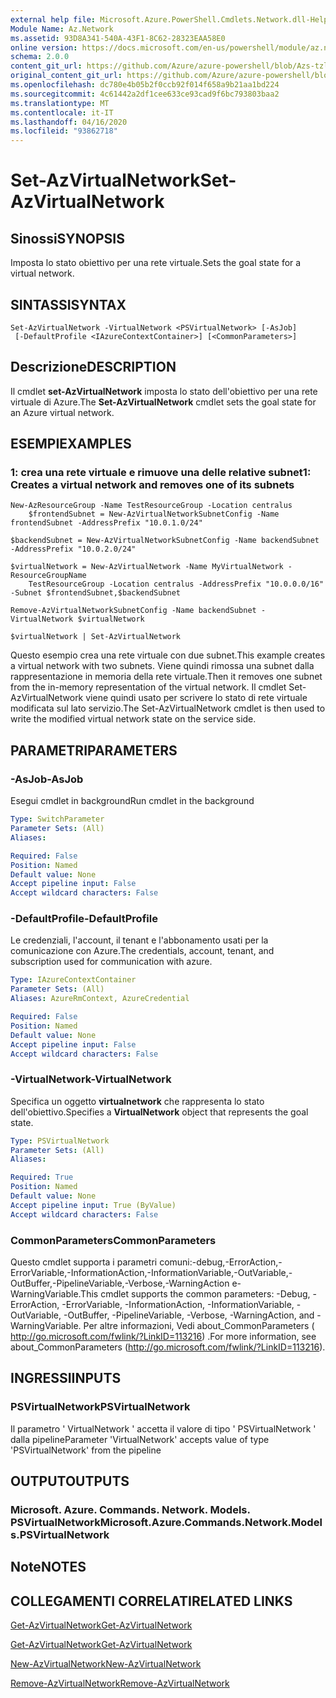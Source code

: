 ```yaml
---
external help file: Microsoft.Azure.PowerShell.Cmdlets.Network.dll-Help.xml
Module Name: Az.Network
ms.assetid: 93D8A341-540A-43F1-8C62-28323EAA58E0
online version: https://docs.microsoft.com/en-us/powershell/module/az.network/set-azvirtualnetwork
schema: 2.0.0
content_git_url: https://github.com/Azure/azure-powershell/blob/Azs-tzl/src/Network/Network/help/Set-AzVirtualNetwork.md
original_content_git_url: https://github.com/Azure/azure-powershell/blob/Azs-tzl/src/Network/Network/help/Set-AzVirtualNetwork.md
ms.openlocfilehash: dc780e4b05b2f0ccb92f014f658a9b21aa1bd224
ms.sourcegitcommit: 4c61442a2df1cee633ce93cad9f6bc793803baa2
ms.translationtype: MT
ms.contentlocale: it-IT
ms.lasthandoff: 04/16/2020
ms.locfileid: "93862718"
---
```

# <span data-ttu-id="7e8ed-101">Set-AzVirtualNetwork</span><span class="sxs-lookup"><span data-stu-id="7e8ed-101">Set-AzVirtualNetwork</span></span>

## <span data-ttu-id="7e8ed-102">Sinossi</span><span class="sxs-lookup"><span data-stu-id="7e8ed-102">SYNOPSIS</span></span>
<span data-ttu-id="7e8ed-103">Imposta lo stato obiettivo per una rete virtuale.</span><span class="sxs-lookup"><span data-stu-id="7e8ed-103">Sets the goal state for a virtual network.</span></span>

## <span data-ttu-id="7e8ed-104">SINTASSI</span><span class="sxs-lookup"><span data-stu-id="7e8ed-104">SYNTAX</span></span>

```
Set-AzVirtualNetwork -VirtualNetwork <PSVirtualNetwork> [-AsJob]
 [-DefaultProfile <IAzureContextContainer>] [<CommonParameters>]
```

## <span data-ttu-id="7e8ed-105">Descrizione</span><span class="sxs-lookup"><span data-stu-id="7e8ed-105">DESCRIPTION</span></span>
<span data-ttu-id="7e8ed-106">Il cmdlet **set-AzVirtualNetwork** imposta lo stato dell'obiettivo per una rete virtuale di Azure.</span><span class="sxs-lookup"><span data-stu-id="7e8ed-106">The **Set-AzVirtualNetwork** cmdlet sets the goal state for an Azure virtual network.</span></span>

## <span data-ttu-id="7e8ed-107">ESEMPI</span><span class="sxs-lookup"><span data-stu-id="7e8ed-107">EXAMPLES</span></span>

### <span data-ttu-id="7e8ed-108">1: crea una rete virtuale e rimuove una delle relative subnet</span><span class="sxs-lookup"><span data-stu-id="7e8ed-108">1: Creates a virtual network and removes one of its subnets</span></span>
```
New-AzResourceGroup -Name TestResourceGroup -Location centralus
    $frontendSubnet = New-AzVirtualNetworkSubnetConfig -Name frontendSubnet -AddressPrefix "10.0.1.0/24"

$backendSubnet = New-AzVirtualNetworkSubnetConfig -Name backendSubnet -AddressPrefix "10.0.2.0/24"

$virtualNetwork = New-AzVirtualNetwork -Name MyVirtualNetwork -ResourceGroupName 
    TestResourceGroup -Location centralus -AddressPrefix "10.0.0.0/16" -Subnet $frontendSubnet,$backendSubnet

Remove-AzVirtualNetworkSubnetConfig -Name backendSubnet -VirtualNetwork $virtualNetwork

$virtualNetwork | Set-AzVirtualNetwork
```

<span data-ttu-id="7e8ed-109">Questo esempio crea una rete virtuale con due subnet.</span><span class="sxs-lookup"><span data-stu-id="7e8ed-109">This example creates a virtual network with two subnets.</span></span> <span data-ttu-id="7e8ed-110">Viene quindi rimossa una subnet dalla rappresentazione in memoria della rete virtuale.</span><span class="sxs-lookup"><span data-stu-id="7e8ed-110">Then it removes one subnet from the in-memory representation of the virtual network.</span></span> <span data-ttu-id="7e8ed-111">Il cmdlet Set-AzVirtualNetwork viene quindi usato per scrivere lo stato di rete virtuale modificata sul lato servizio.</span><span class="sxs-lookup"><span data-stu-id="7e8ed-111">The Set-AzVirtualNetwork cmdlet is then used to write the modified virtual network state on the service side.</span></span>

## <span data-ttu-id="7e8ed-112">PARAMETRI</span><span class="sxs-lookup"><span data-stu-id="7e8ed-112">PARAMETERS</span></span>

### <span data-ttu-id="7e8ed-113">-AsJob</span><span class="sxs-lookup"><span data-stu-id="7e8ed-113">-AsJob</span></span>
<span data-ttu-id="7e8ed-114">Esegui cmdlet in background</span><span class="sxs-lookup"><span data-stu-id="7e8ed-114">Run cmdlet in the background</span></span>

```yaml
Type: SwitchParameter
Parameter Sets: (All)
Aliases: 

Required: False
Position: Named
Default value: None
Accept pipeline input: False
Accept wildcard characters: False
```

### <span data-ttu-id="7e8ed-115">-DefaultProfile</span><span class="sxs-lookup"><span data-stu-id="7e8ed-115">-DefaultProfile</span></span>
<span data-ttu-id="7e8ed-116">Le credenziali, l'account, il tenant e l'abbonamento usati per la comunicazione con Azure.</span><span class="sxs-lookup"><span data-stu-id="7e8ed-116">The credentials, account, tenant, and subscription used for communication with azure.</span></span>

```yaml
Type: IAzureContextContainer
Parameter Sets: (All)
Aliases: AzureRmContext, AzureCredential

Required: False
Position: Named
Default value: None
Accept pipeline input: False
Accept wildcard characters: False
```

### <span data-ttu-id="7e8ed-117">-VirtualNetwork</span><span class="sxs-lookup"><span data-stu-id="7e8ed-117">-VirtualNetwork</span></span>
<span data-ttu-id="7e8ed-118">Specifica un oggetto **virtualnetwork** che rappresenta lo stato dell'obiettivo.</span><span class="sxs-lookup"><span data-stu-id="7e8ed-118">Specifies a **VirtualNetwork** object that represents the goal state.</span></span>

```yaml
Type: PSVirtualNetwork
Parameter Sets: (All)
Aliases: 

Required: True
Position: Named
Default value: None
Accept pipeline input: True (ByValue)
Accept wildcard characters: False
```

### <span data-ttu-id="7e8ed-119">CommonParameters</span><span class="sxs-lookup"><span data-stu-id="7e8ed-119">CommonParameters</span></span>
<span data-ttu-id="7e8ed-120">Questo cmdlet supporta i parametri comuni:-debug,-ErrorAction,-ErrorVariable,-InformationAction,-InformationVariable,-OutVariable,-OutBuffer,-PipelineVariable,-Verbose,-WarningAction e-WarningVariable.</span><span class="sxs-lookup"><span data-stu-id="7e8ed-120">This cmdlet supports the common parameters: -Debug, -ErrorAction, -ErrorVariable, -InformationAction, -InformationVariable, -OutVariable, -OutBuffer, -PipelineVariable, -Verbose, -WarningAction, and -WarningVariable.</span></span> <span data-ttu-id="7e8ed-121">Per altre informazioni, Vedi about_CommonParameters ( http://go.microsoft.com/fwlink/?LinkID=113216) .</span><span class="sxs-lookup"><span data-stu-id="7e8ed-121">For more information, see about_CommonParameters (http://go.microsoft.com/fwlink/?LinkID=113216).</span></span>

## <span data-ttu-id="7e8ed-122">INGRESSI</span><span class="sxs-lookup"><span data-stu-id="7e8ed-122">INPUTS</span></span>

### <span data-ttu-id="7e8ed-123">PSVirtualNetwork</span><span class="sxs-lookup"><span data-stu-id="7e8ed-123">PSVirtualNetwork</span></span>
<span data-ttu-id="7e8ed-124">Il parametro ' VirtualNetwork ' accetta il valore di tipo ' PSVirtualNetwork ' dalla pipeline</span><span class="sxs-lookup"><span data-stu-id="7e8ed-124">Parameter 'VirtualNetwork' accepts value of type 'PSVirtualNetwork' from the pipeline</span></span>

## <span data-ttu-id="7e8ed-125">OUTPUT</span><span class="sxs-lookup"><span data-stu-id="7e8ed-125">OUTPUTS</span></span>

### <span data-ttu-id="7e8ed-126">Microsoft. Azure. Commands. Network. Models. PSVirtualNetwork</span><span class="sxs-lookup"><span data-stu-id="7e8ed-126">Microsoft.Azure.Commands.Network.Models.PSVirtualNetwork</span></span>

## <span data-ttu-id="7e8ed-127">Note</span><span class="sxs-lookup"><span data-stu-id="7e8ed-127">NOTES</span></span>

## <span data-ttu-id="7e8ed-128">COLLEGAMENTI CORRELATI</span><span class="sxs-lookup"><span data-stu-id="7e8ed-128">RELATED LINKS</span></span>

[<span data-ttu-id="7e8ed-129">Get-AzVirtualNetwork</span><span class="sxs-lookup"><span data-stu-id="7e8ed-129">Get-AzVirtualNetwork</span></span>](./Get-AzVirtualNetwork.md)

[<span data-ttu-id="7e8ed-130">Get-AzVirtualNetwork</span><span class="sxs-lookup"><span data-stu-id="7e8ed-130">Get-AzVirtualNetwork</span></span>](./Get-AzVirtualNetwork.md)

[<span data-ttu-id="7e8ed-131">New-AzVirtualNetwork</span><span class="sxs-lookup"><span data-stu-id="7e8ed-131">New-AzVirtualNetwork</span></span>](./New-AzVirtualNetwork.md)

[<span data-ttu-id="7e8ed-132">Remove-AzVirtualNetwork</span><span class="sxs-lookup"><span data-stu-id="7e8ed-132">Remove-AzVirtualNetwork</span></span>](./Remove-AzVirtualNetwork.md)


